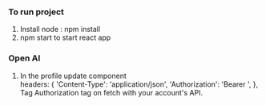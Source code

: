 ### To run project 
1. Install node : npm install
2. npm start to start react app

### Open AI 
1. In the profile update component  
    headers: {
              'Content-Type': 'application/json',
              'Authorization': 'Bearer <yourApikey>',
            },
Tag Authorization tag on fetch with your account's API. 